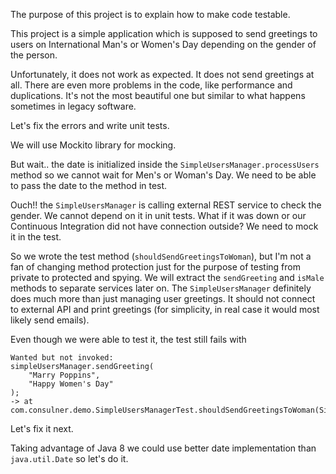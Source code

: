 The purpose of this project is to explain how to make code testable.

This project is a simple application which is supposed to send greetings to users 
on International Man's or Women's Day depending on the gender of the person.

Unfortunately, it does not work as expected. 
It does not send greetings at all.
There are even more problems in the code, like performance and duplications.
It's not the most beautiful one but similar to what happens sometimes in legacy software.

Let's fix the errors and write unit tests.

We will use Mockito library for mocking.

But wait.. the date is initialized inside the `SimpleUsersManager.processUsers` method so we cannot 
wait for Men's or Woman's Day. We need to be able to pass the date to the method in test.

Ouch!! the `SimpleUsersManager` is calling external REST service to check the gender.
We cannot depend on it in unit tests. What if it was down or our Continuous Integration did not have connection outside?
We need to mock it in the test.

So we wrote the test method (`shouldSendGreetingsToWoman`), but I'm not a fan of changing method protection just for
the purpose of testing from private to protected and spying.
We will extract the `sendGreeting` and `isMale` methods to separate services later on.
The `SimpleUsersManager` definitely does much more than just managing user greetings.
It should not connect to external API and print greetings (for simplicity, in real case it would most likely send emails).

Even though we were able to test it, the test still fails with
```
Wanted but not invoked:
simpleUsersManager.sendGreeting(
    "Marry Poppins",
    "Happy Women's Day"
);
-> at com.consulner.demo.SimpleUsersManagerTest.shouldSendGreetingsToWoman(SimpleUsersManagerTest.java:30)

```

Let's fix it next.

Taking advantage of Java 8 we could use better date implementation than `java.util.Date` so let's do it.


